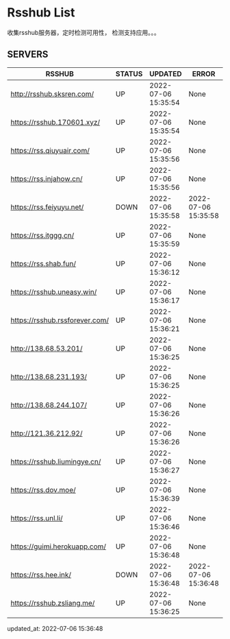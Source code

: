 # Rsshub List

收集rsshub服务器，定时检测可用性， 检测支持应用。。。


## SERVERS

|  RSSHUB   | STATUS  | UPDATED  | ERROR  | TWITTER |  
|  ----  | ----  | ----  | ----  | ---- |  
| http://rsshub.sksren.com/ | UP | 2022-07-06 15:35:54 | None |OK|  
| https://rsshub.170601.xyz/ | UP | 2022-07-06 15:35:54 | None |OK|  
| https://rss.qiuyuair.com/ | UP | 2022-07-06 15:35:56 | None ||  
| https://rss.injahow.cn/ | UP | 2022-07-06 15:35:56 | None ||  
| https://rss.feiyuyu.net/ | DOWN | 2022-07-06 15:35:58 | 2022-07-06 15:35:58 |  
| https://rss.itggg.cn/ | UP | 2022-07-06 15:35:59 | None ||  
| https://rss.shab.fun/ | UP | 2022-07-06 15:36:12 | None |OK|  
| https://rsshub.uneasy.win/ | UP | 2022-07-06 15:36:17 | None |OK|  
| https://rsshub.rssforever.com/ | UP | 2022-07-06 15:36:21 | None |OK|  
| http://138.68.53.201/ | UP | 2022-07-06 15:36:25 | None ||  
| http://138.68.231.193/ | UP | 2022-07-06 15:36:25 | None ||  
| http://138.68.244.107/ | UP | 2022-07-06 15:36:26 | None ||  
| http://121.36.212.92/ | UP | 2022-07-06 15:36:26 | None ||  
| https://rsshub.liumingye.cn/ | UP | 2022-07-06 15:36:27 | None ||  
| https://rss.dov.moe/ | UP | 2022-07-06 15:36:39 | None |OK|  
| https://rss.unl.li/ | UP | 2022-07-06 15:36:46 | None ||  
| https://guimi.herokuapp.com/ | UP | 2022-07-06 15:36:48 | None ||  
| https://rss.hee.ink/ | DOWN | 2022-07-06 15:36:48 | 2022-07-06 15:36:48 |  
| https://rsshub.zsliang.me/ | UP | 2022-07-06 15:36:25 | None |OK|  
  

updated_at: 2022-07-06 15:36:48  
